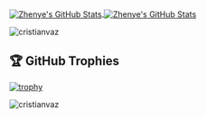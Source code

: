 

<a href="https://github.com/cristianvaz/cristianvaz">
  <img align="center" src="https://github-readme-stats.vercel.app/api/top-langs/?username=cristianvaz&hide=c%2B%2B,c,matlab,assembly&title_color=6aa6f8&text_color=8a919a&icon_color=6aa6f8&bg_color=22272e" alt="Zhenye's GitHub Stats" />
</a>

<a href="https://github.com/cristianvaz/cristianvaz">
  <img align="center" src="https://github-readme-stats.vercel.app/api?username=cristianvaz&show_icons=true&line_height=27&count_private=true&title_color=6aa6f8&text_color=8a919a&icon_color=6aa6f8&bg_color=22272e" alt="Zhenye's GitHub Stats" />
</a>

<p align="left"> <img src="https://komarev.com/ghpvc/?username=cristianvaz&color=green&style=plastic" alt="cristianvaz" /> </p>

## 🏆 GitHub Trophies

[![trophy](https://github-profile-trophy.vercel.app/?username=cristianvaz&theme=nord&column=7)](https://github.com/ryo-ma/github-profile-trophy)

<p align="left"> <img src="https://komarev.com/ghpvc/?username=cristianvaz&color=green&style=plastic" alt="cristianvaz" /> </p>
